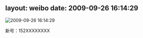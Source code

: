layout: weibo
date: 2009-09-26 16:14:29
---
<meta name="referrer" content="no-referrer" />

<img src="/images/favicon.ico" style="float: left;"/>2009-09-26 16:14:29

新号：152XXXXXXXX

